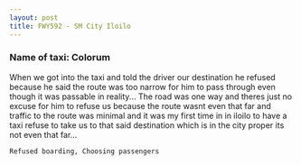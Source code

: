 ```yaml
---
layout: post
title: FWY592 - SM City Iloilo
---
```


### Name of taxi: Colorum

When we got into the taxi and told the driver our destination he refused because he said the route was too narrow for him to pass through even though it was passable in reality... The road was one way and theres just no excuse for him to refuse us because the route wasnt even that far and traffic to the route was minimal and it was my first time in in iloilo to have a taxi refuse to take us to that said destination which is in the city proper its not even that far...

```Refused boarding, Choosing passengers```
